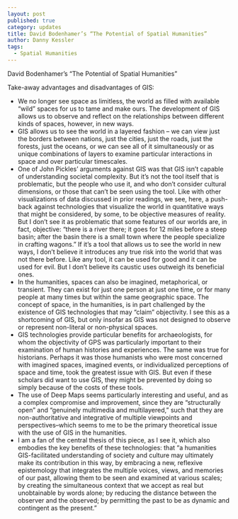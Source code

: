 ```yaml
---
layout: post
published: true
category: updates
title: David Bodenhamer’s “The Potential of Spatial Humanities”
author: Danny Kessler
tags:
  - Spatial Humanities
---
```

David Bodenhamer’s “The Potential of Spatial Humanities”

Take-away advantages and disadvantages of GIS:
- We no longer see space as limitless, the world as filled with available “wild” spaces for us to tame and make ours. The development of GIS allows us to observe and reflect on the relationships between different kinds of spaces, however, in new ways.
- GIS allows us to see the world in a layered fashion – we can view just the borders between nations, just the cities, just the roads, just the forests, just the oceans, or we can see all of it simultaneously or as unique combinations of layers to examine particular interactions in space and over particular timescales. 
- One of John Pickles’ arguments against GIS was that GIS isn’t capable of understanding societal complexity. But it’s not the tool itself that is problematic, but the people who use it, and who don’t consider cultural dimensions, or those that can’t be seen using the tool. Like with other visualizations of data discussed in prior readings, we see, here, a push-back against technologies that visualize the world in quantitative ways that might be considered, by some, to be objective measures of reality. But I don’t see it as problematic that some features of our worlds are, in fact, objective: “there is a river there; it goes for 12 miles before a steep basin; after the basin there is a small town where the people specialize in crafting wagons.” If it’s a tool that allows us to see the world in new ways, I don’t believe it introduces any true risk into the world that was not there before. Like any tool, it can be used for good and it can be used for evil. But I don’t believe its caustic uses outweigh its beneficial ones. 
- In the humanities, spaces can also be imagined, metaphorical, or transient. They can exist for just one person at just one time, or for many people at many times but within the same geographic space. The concept of space, in the humanities, is in part challenged by the existence of GIS technologies that may “claim” objectivity. I see this as a shortcoming of GIS, but only insofar as GIS was not designed to observe or represent non-literal or non-physical spaces.
- GIS technologies provide particular benefits for archaeologists, for whom the objectivity of GPS was particularly important to their examination of human histories and experiences. The same was true for historians. Perhaps it was those humanists who were most concerned with imagined spaces, imagined events, or individualized perceptions of space and time, took the greatest issue with GIS. But even if these scholars did want to use GIS, they might be prevented by doing so simply because of the costs of these tools. 
- The use of Deep Maps seems particularly interesting and useful, and as a complex compromise and improvement, since they are “structurally open” and “genuinely multimedia and multilayered,” such that they are non-authoritative and integrative of multiple viewpoints and perspectives–which seems to me to be the primary theoretical issue with the use of GIS in the humanities.
- I am a fan of the central thesis of this piece, as I see it, which also embodies the key benefits of these technologies: that “a humanities GIS-facilitated understanding of society and culture may ultimately make its contribution in this way, by embracing a new, reflexive epistemology that integrates the multiple voices, views, and memories of our past, allowing them to be seen and examined at various scales; by creating the simultaneous context that we accept as real but unobtainable by words alone; by reducing the distance between the observer and the observed; by permitting the past to be as dynamic and contingent as the present.”
